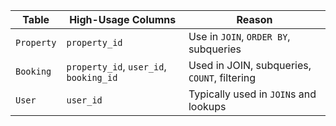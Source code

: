 | Table | High-Usage Columns | Reason
--------|--------------------| -------
`Property` | `property_id` | Use in `JOIN`, `ORDER BY`, subqueries|
`Booking` | `property_id`, `user_id`, `booking_id` | Used in JOIN, subqueries, `COUNT`, filtering |
`User` | `user_id` | Typically used in `JOIN`s and lookups |